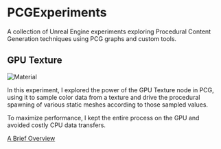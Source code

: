 # PCGExperiments
A collection of Unreal Engine experiments exploring Procedural Content Generation techniques using PCG graphs and custom tools.

## GPU Texture

![Material](https://raw.githubusercontent.com/proceduralit/PCGExperiments/main/Wiki/GPUTexture/Smile.png)

In this experiment, I explored the power of the GPU Texture node in PCG, using it to sample color data from a texture and drive the procedural spawning of various static meshes according to those sampled values.

To maximize performance, I kept the entire process on the GPU and avoided costly CPU data transfers.

[A Brief Overview](https://github.com/proceduralit/PCGExperiments/wiki/GPU-Texture)
